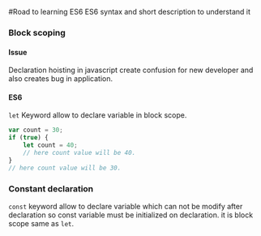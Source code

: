 #Road to learning ES6 
 ES6 syntax and short description to understand it

### Block scoping
#### Issue
 Declaration hoisting in javascript create confusion for new developer and also creates bug in application.
 
#### ES6
 
 `let` Keyword allow to declare variable in block scope.
```javascript
var count = 30;
if (true) {
    let count = 40;
    // here count value will be 40.
}
// here count value will be 30.
```
### Constant declaration

`const` keyword allow to declare variable which can not be modify after declaration so const variable must be initialized on declaration.
it is block scope same as `let`.



